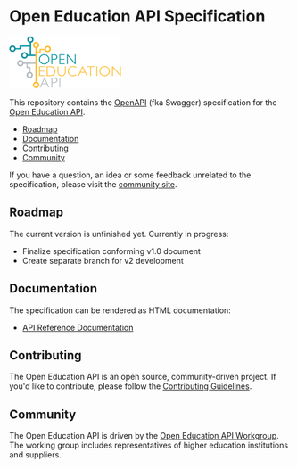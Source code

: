 # Open Education API Specification

![Open Education API](logo.png)

This repository contains the [OpenAPI](https://github.com/OAI/OpenAPI-Specification) (fka Swagger) specification for the [Open Education API](https://openonderwijsapi.nl/).

* [Roadmap](#roadmap)
* [Documentation](#documentation)
* [Contributing](#contributing)
* [Community](#community)

If you have a question, an idea or some feedback unrelated to the specification, please visit the [community site](https://plus.google.com/communities/106455663981908394819).

## Roadmap

The current version is unfinished yet. Currently in progress: 

* Finalize specification conforming v1.0 document
* Create separate branch for v2 development

## Documentation

The specification can be rendered as HTML documentation:

* [API Reference Documentation](https://rawgit.com/open-education-api/specification/v1/docs.html)

## Contributing

The Open Education API is an open source, community-driven project. If you'd like to contribute, please follow the [Contributing Guidelines](CONTRIBUTING.md).

## Community

The Open Education API is driven by the [Open Education API Workgroup](https://openonderwijsapi.nl/community/). The working group includes representatives of higher education institutions and suppliers.
